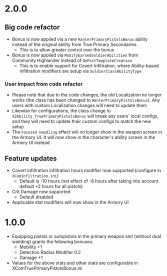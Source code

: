 # 2.0.0
## Big code refactor
- Bonus is now applied via a new `HanterPrimaryPistolsBonus` ability instead of the original ability from True Primary Secondaries.
    - This is to allow greater control over the bonus
- Bonus is now applied via `ModifyEarnedSoldierAbilities` from Community Highlander instead of `OnPostTemplateCreation`
    - This is to enable support for Covert Infiltration, where Ability-based infiltration modifiers are setup via `SoldierClassAbilityType`
### User impact from code refactor
- Please note that due to the code changes, the old Localization no longer works (the class has been changed to `HanterPrimaryPistolsBonus`). Any users with custom Localization changes will need to update them
- Likewise for configurations, the class change to `X2Ability_TruePrimaryPistolsBonus` will break any users' local configs, and they will need to update their custom configs to match the new setup
- The `Focused Handling` effect will no longer show in the weapon screen in the Armory UI. It will now show in the character's ability screen in the Armory UI instead
## Feature updates
- Covert Infiltration infiltration hours modifier now supported (configure in `XComInfiltration.ini`)
    - Default is -10 hours (net effect of -8 hours after taking into account default +2 hours for all pistols)
- Crit Damage now supported
    - Default disabled
- Applicable stat modifiers will now show in the Armory UI

# 1.0.0
- Equipping pistols or autopistols in the primary weapon slot (without dual wielding) grants the following bonuses:
    - Mobility +1
    - Detection Radius Modifier 0.2
    - Damage +1
- Values for the above stats and other stats are configurable in XComTruePrimaryPistolsBonus.ini